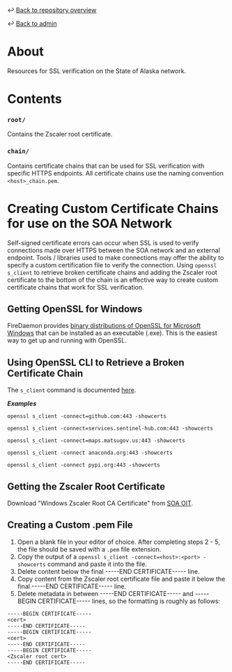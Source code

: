 ↩️ [Back to repository overview](../../README.md)

↩️ [Back to admin](../README.md)

# About
Resources for SSL verification on the State of Alaska network.

# Contents
### `root/`
Contains the Zscaler root certificate.

### `chain/`
Contains certificate chains that can be used for SSL verification with specific HTTPS endpoints.
All certificate chains use the naming convention `<host>_chain.pem`.

# Creating Custom Certificate Chains for use on the SOA Network
Self-signed certificate errors can occur when SSL is used to verify connections made over HTTPS between the SOA network and an external endpoint.
Tools / libraries used to make connections may offer the ability to specify a custom certification file to verify the connection.
Using `openssl s_client` to retrieve broken certificate chains and adding the Zscaler root certificate to the bottom of the chain is an effective way to create custom certificate chains that work for SSL verification.

## Getting OpenSSL for Windows
FireDaemon provides [binary distributions of OpenSSL for Microsoft Windows](https://kb.firedaemon.com/support/solutions/articles/4000121705#Windows-Installer) that can be installed as an executable (.exe). This is the easiest way to get up and running with OpenSSL.

## Using OpenSSL CLI to Retrieve a Broken Certificate Chain
The `s_client` command is documented [here](https://docs.openssl.org/1.0.2/man1/s_client/#description).

***Examples***

`openssl s_client -connect=github.com:443 -showcerts`

`openssl s_client -connect=services.sentinel-hub.com:443 -showcerts`

`openssl s_client -connect=maps.matsugov.us:443 -showcerts`

`openssl s_client -connect anaconda.org:443 -showcerts`

`openssl s_client -connect pypi.org:443 -showcerts`

## Getting the Zscaler Root Certificate
Download "Windows Zscaler Root CA Certificate" from [SOA OIT](https://oit-int.alaska.gov/security/zscaler).

## Creating a Custom .pem File
1. Open a blank file in your editor of choice. After completing steps 2 - 5, the file should be saved with a `.pem` file extension.
2. Copy the output of a `openssl s_client -connect=<host>:<port> -showcerts` command and paste it into the file.
3. Delete content below the final -----END CERTIFICATE----- line.
4. Copy content from the Zscaler root certificate file and paste it below the final -----END CERTIFICATE----- line.
5. Delete metadata in between -----END CERTIFICATE----- and -----BEGIN CERTIFICATE----- lines, so the formatting is roughly as follows:

```
-----BEGIN CERTIFICATE-----
<cert>
-----END CERTIFICATE-----
-----BEGIN CERTIFICATE-----
<cert>
-----END CERTIFICATE-----
-----BEGIN CERTIFICATE-----
<Zscaler root cert>
-----END CERTIFICATE-----
```
